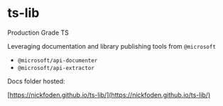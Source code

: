 # ts-lib

Production Grade TS

Leveraging documentation and library publishing tools from `@microsoft`

- `@microsoft/api-documenter`
- `@microsoft/api-extractor`

Docs folder hosted:

[https://nickfoden.github.io/ts-lib/](https://nickfoden.github.io/ts-lib/)
